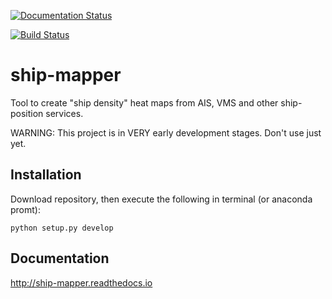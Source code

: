 [![Documentation Status](https://readthedocs.org/projects/ship-mapper/badge/?version=latest)](http://ship-mapper.readthedocs.io/en/latest/?badge=latest)

[![Build Status](https://travis-ci.org/Diego-Ibarra/ship_mapper.svg?branch=master)](https://travis-ci.org/Diego-Ibarra/ship_mapper)

# ship-mapper
Tool to create "ship density" heat maps from AIS, VMS and other ship-position services.

WARNING: This project is in VERY early development stages. Don't use just yet.

## Installation
Download repository, then execute the following in terminal (or anaconda promt):

`python setup.py develop`

## Documentation
http://ship-mapper.readthedocs.io
